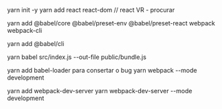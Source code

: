 yarn init -y
yarn add react react-dom
// react VR - procurar

yarn add @babel/core @babel/preset-env @babel/preset-react webpack webpack-cli

yarn add @babel/cli

 yarn babel src/index.js --out-file public/bundle.js

 yarn add babel-loader para consertar o bug
 yarn webpack --mode development


yarn add webpack-dev-server
 yarn webpack-dev-server --mode development